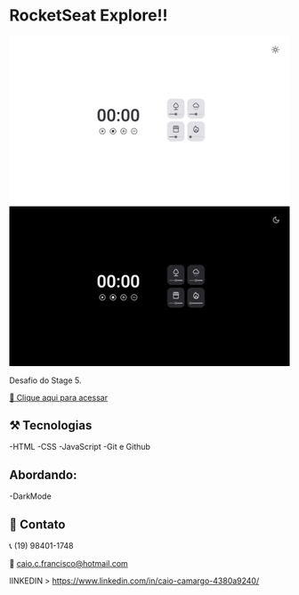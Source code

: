 # RocketSeat Explore!!

![preview](/githubimg/img01.png)
![preview](/githubimg/img02.png)

Desafio do Stage 5.

[🔗 Clique aqui para acessar](https://caiocamargoo.github.io/Focus-Timer/)

## ⚒️ Tecnologias

-HTML
-CSS
-JavaScript
-Git e Github

## Abordando:

-DarkMode

## 📧 Contato

📞 (19) 98401-1748

📧 caio.c.francisco@hotmail.com

lINKEDIN > https://www.linkedin.com/in/caio-camargo-4380a9240/
